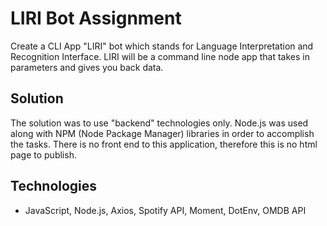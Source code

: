 # LIRI Bot Assignment

Create a CLI App "LIRI" bot which stands for Language Interpretation and Recognition Interface. LIRI will be a command line node app that takes in parameters and gives you back data.

## Solution
The solution was to use "backend" technologies only. Node.js was used along with NPM (Node Package Manager) libraries in order to accomplish the tasks. There is no front end to this application, therefore this is no html page to publish.

## Technologies
- JavaScript, Node.js, Axios, Spotify API, Moment, DotEnv, OMDB API
